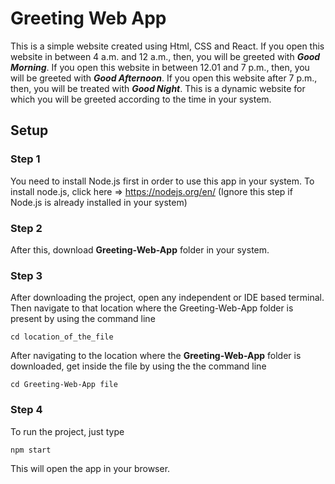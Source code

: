 # Greeting Web App
This is a simple website created using Html, CSS and React. If you open this website in between 4 a.m. and 12 a.m., then, you will be greeted with ***Good Morning***. 
If you open this website in between 12.01  and 7 p.m., then, you will be greeted with ***Good Afternoon***. If you open this website after 7 p.m., then, you will be treated with ***Good Night***. This is a dynamic website for which you will be greeted according to the time in your system.

## Setup

### Step 1
You need to install Node.js first in order to use this app in your system. To install node.js, click here => https://nodejs.org/en/
(Ignore this step if Node.js is already installed in your system)

### Step 2
After this, download **Greeting-Web-App** folder in your system.

### Step 3
After downloading the project, open any independent or IDE based terminal. Then navigate to that location where the Greeting-Web-App folder is present by using the command line
```
cd location_of_the_file
```
After navigating to the location where the  **Greeting-Web-App** folder is downloaded, get inside the file by using the the command line
```
cd Greeting-Web-App file
```

### Step 4
To run the project, just type
```
npm start
```
This will open the app in your browser.
